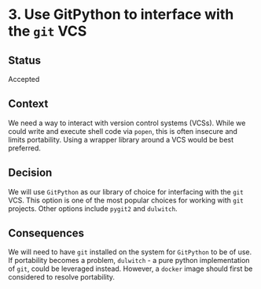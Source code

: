# 3. Use GitPython to interface with the `git` VCS

## Status

Accepted

## Context

We need a way to interact with version control systems (VCSs). While we could
write and execute shell code via `popen`, this is often insecure and limits
portability. Using a wrapper library around a VCS would be best preferred.

## Decision

We will use `GitPython` as our library of choice for interfacing with the `git`
VCS. This option is one of the most popular choices for working with `git`
projects. Other options include `pygit2` and `dulwitch`.

## Consequences

We will need to have `git` installed on the system for `GitPython` to be of use.
If portability becomes a problem, `dulwitch` - a pure python implementation of
`git`, could be leveraged instead. However, a `docker` image should first be
considered to resolve portability.

